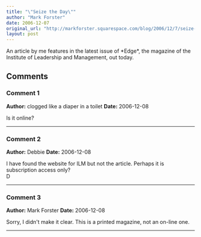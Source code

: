 ```yaml
---
title: "\"Seize the Day\""
author: "Mark Forster"
date: 2006-12-07
original_url: "http://markforster.squarespace.com/blog/2006/12/7/seize-the-day.html"
layout: post
---
```


An article by me features in the latest issue of \*Edge\*, the magazine of the Institute of Leadership and Management, out today.

## Comments

### Comment 1
**Author:** clogged like a diaper in a toilet
**Date:** 2006-12-08

Is it online?

---

### Comment 2
**Author:** Debbie
**Date:** 2006-12-08

I have found the website for ILM but not the article. Perhaps it is subscription access only?  
D

---

### Comment 3
**Author:** Mark Forster
**Date:** 2006-12-08

Sorry, I didn't make it clear. This is a printed magazine, not an on-line one.

---
